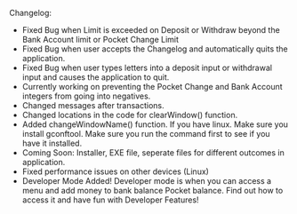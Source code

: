 Changelog:
- Fixed Bug when Limit is exceeded on Deposit or Withdraw beyond the Bank Account limit or Pocket Change Limit
- Fixed Bug when user accepts the Changelog and automatically quits the application.
- Fixed Bug when user types letters into a deposit input or withdrawal input and causes the application to
  quit.
- Currently working on preventing the Pocket Change and Bank Account integers from going into negatives.
- Changed messages after transactions.
- Changed locations in the code for clearWindow() function.
- Added changeWindowName() function. If you have linux. Make sure you install gconftool.
  Make sure you run the command first to see if you have it installed.
- Coming Soon: Installer, EXE file, seperate files for different outcomes in application.
- Fixed performance issues on other devices (Linux)
- Developer Mode Added! Developer mode is when you can access a menu and add money to bank balance
  Pocket balance. Find out how to access it and have fun with Developer Features!

